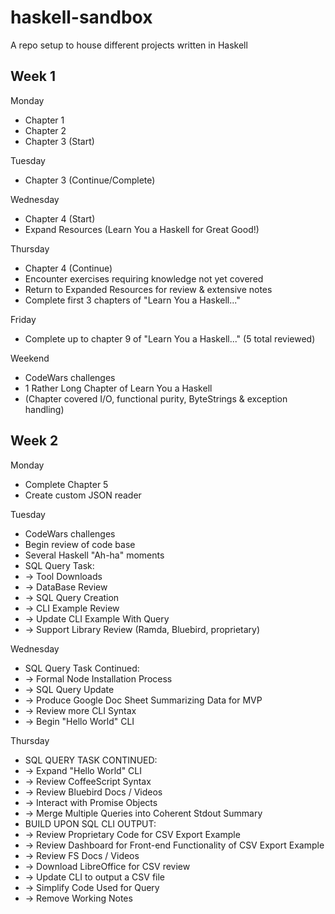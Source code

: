 # haskell-sandbox

A repo setup to house different projects written in Haskell

## Week 1

Monday
  * Chapter 1
  * Chapter 2
  * Chapter 3 (Start)

Tuesday
  * Chapter 3 (Continue/Complete)

Wednesday
  * Chapter 4 (Start)
  * Expand Resources (Learn You a Haskell for Great Good!)

Thursday
  * Chapter 4 (Continue)
  * Encounter exercises requiring knowledge not yet covered
  * Return to Expanded Resources for review & extensive notes
  * Complete first 3 chapters of "Learn You a Haskell..."

Friday
  * Complete up to chapter 9 of "Learn You a Haskell..." (5 total reviewed)

Weekend
  * CodeWars challenges
  * 1 Rather Long Chapter of Learn You a Haskell
  * (Chapter covered I/O, functional purity, ByteStrings & exception handling)

## Week 2

Monday
  * Complete Chapter 5
  * Create custom JSON reader

Tuesday
  * CodeWars challenges
  * Begin review of code base
  * Several Haskell "Ah-ha" moments
  * SQL Query Task:
  * -> Tool Downloads
  * -> DataBase Review
  * -> SQL Query Creation
  * -> CLI Example Review
  * -> Update CLI Example With Query
  * -> Support Library Review (Ramda, Bluebird, proprietary)

Wednesday
  * SQL Query Task Continued:
  * -> Formal Node Installation Process
  * -> SQL Query Update
  * -> Produce Google Doc Sheet Summarizing Data for MVP
  * -> Review more CLI Syntax
  * -> Begin "Hello World" CLI

Thursday
  * SQL QUERY TASK CONTINUED:
  * -> Expand "Hello World" CLI
  * -> Review CoffeeScript Syntax
  * -> Review Bluebird Docs / Videos
  * -> Interact with Promise Objects
  * -> Merge Multiple Queries into Coherent Stdout Summary
  * BUILD UPON SQL CLI OUTPUT:
  * -> Review Proprietary Code for CSV Export Example
  * -> Review Dashboard for Front-end Functionality of CSV Export Example
  * -> Review FS Docs / Videos
  * -> Download LibreOffice for CSV review
  * -> Update CLI to output a CSV file
  * -> Simplify Code Used for Query
  * -> Remove Working Notes
